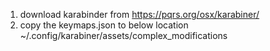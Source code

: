 1. download karabinder from https://pqrs.org/osx/karabiner/
2. copy the keymaps.json to below location
~/.config/karabiner/assets/complex_modifications